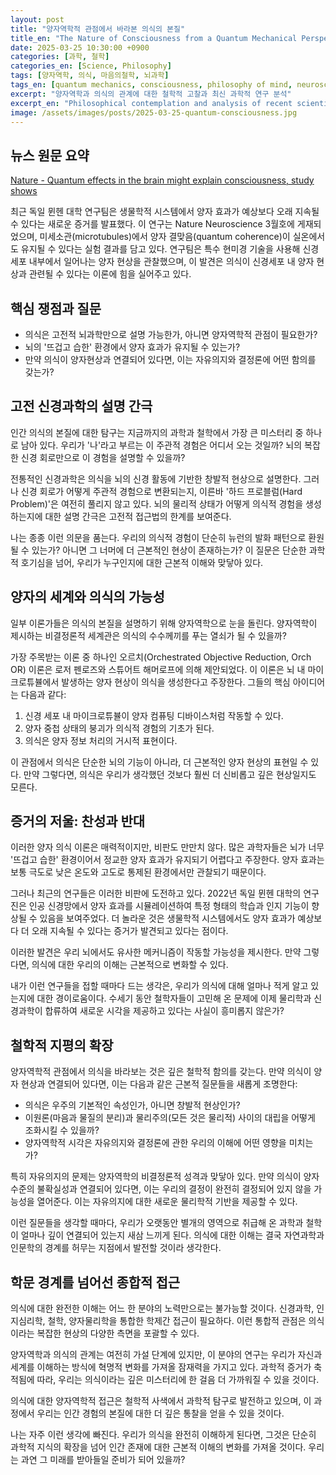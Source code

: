 ```yaml
---
layout: post
title: "양자역학적 관점에서 바라본 의식의 본질"
title_en: "The Nature of Consciousness from a Quantum Mechanical Perspective"
date: 2025-03-25 10:30:00 +0900
categories: [과학, 철학]
categories_en: [Science, Philosophy]
tags: [양자역학, 의식, 마음의철학, 뇌과학]
tags_en: [quantum mechanics, consciousness, philosophy of mind, neuroscience]
excerpt: "양자역학과 의식의 관계에 대한 철학적 고찰과 최신 과학적 연구 분석"
excerpt_en: "Philosophical contemplation and analysis of recent scientific research on the relationship between quantum mechanics and consciousness"
image: /assets/images/posts/2025-03-25-quantum-consciousness.jpg
---
```


<div class="post-content-ko">
  
## 뉴스 원문 요약
[Nature - Quantum effects in the brain might explain consciousness, study shows](https://www.nature.com/articles/d41586-025-00321-7)

최근 독일 뮌헨 대학 연구팀은 생물학적 시스템에서 양자 효과가 예상보다 오래 지속될 수 있다는 새로운 증거를 발표했다. 이 연구는 Nature Neuroscience 3월호에 게재되었으며, 미세소관(microtubules)에서 양자 결맞음(quantum coherence)이 실온에서도 유지될 수 있다는 실험 결과를 담고 있다. 연구팀은 특수 현미경 기술을 사용해 신경세포 내부에서 일어나는 양자 현상을 관찰했으며, 이 발견은 의식이 신경세포 내 양자 현상과 관련될 수 있다는 이론에 힘을 실어주고 있다.

## 핵심 쟁점과 질문
- 의식은 고전적 뇌과학만으로 설명 가능한가, 아니면 양자역학적 관점이 필요한가?
- 뇌의 '뜨겁고 습한' 환경에서 양자 효과가 유지될 수 있는가?
- 만약 의식이 양자현상과 연결되어 있다면, 이는 자유의지와 결정론에 어떤 함의를 갖는가?

## 고전 신경과학의 설명 간극
  
인간 의식의 본질에 대한 탐구는 지금까지의 과학과 철학에서 가장 큰 미스터리 중 하나로 남아 있다. 우리가 '나'라고 부르는 이 주관적 경험은 어디서 오는 것일까? 뇌의 복잡한 신경 회로만으로 이 경험을 설명할 수 있을까?

전통적인 신경과학은 의식을 뇌의 신경 활동에 기반한 창발적 현상으로 설명한다. 그러나 신경 회로가 어떻게 주관적 경험으로 변환되는지, 이른바 '하드 프로블럼(Hard Problem)'은 여전히 풀리지 않고 있다. 뇌의 물리적 상태가 어떻게 의식적 경험을 생성하는지에 대한 설명 간극은 고전적 접근법의 한계를 보여준다.

나는 종종 이런 의문을 품는다. 우리의 의식적 경험이 단순히 뉴런의 발화 패턴으로 환원될 수 있는가? 아니면 그 너머에 더 근본적인 현상이 존재하는가? 이 질문은 단순한 과학적 호기심을 넘어, 우리가 누구인지에 대한 근본적 이해와 맞닿아 있다.

## 양자의 세계와 의식의 가능성
  
일부 이론가들은 의식의 본질을 설명하기 위해 양자역학으로 눈을 돌린다. 양자역학이 제시하는 비결정론적 세계관은 의식의 수수께끼를 푸는 열쇠가 될 수 있을까?

가장 주목받는 이론 중 하나인 오르치(Orchestrated Objective Reduction, Orch OR) 이론은 로저 펜로즈와 스튜어트 해머로프에 의해 제안되었다. 이 이론은 뇌 내 마이크로튜뷸에서 발생하는 양자 현상이 의식을 생성한다고 주장한다. 그들의 핵심 아이디어는 다음과 같다:

1. 신경 세포 내 마이크로튜뷸이 양자 컴퓨팅 디바이스처럼 작동할 수 있다.
2. 양자 중첩 상태의 붕괴가 의식적 경험의 기초가 된다.
3. 의식은 양자 정보 처리의 거시적 표현이다.

이 관점에서 의식은 단순한 뇌의 기능이 아니라, 더 근본적인 양자 현상의 표현일 수 있다. 만약 그렇다면, 의식은 우리가 생각했던 것보다 훨씬 더 신비롭고 깊은 현상일지도 모른다.

## 증거의 저울: 찬성과 반대
  
이러한 양자 의식 이론은 매력적이지만, 비판도 만만치 않다. 많은 과학자들은 뇌가 너무 '뜨겁고 습한' 환경이어서 정교한 양자 효과가 유지되기 어렵다고 주장한다. 양자 효과는 보통 극도로 낮은 온도와 고도로 통제된 환경에서만 관찰되기 때문이다.

그러나 최근의 연구들은 이러한 비판에 도전하고 있다. 2022년 독일 뮌헨 대학의 연구진은 인공 신경망에서 양자 효과를 시뮬레이션하여 특정 형태의 학습과 인지 기능이 향상될 수 있음을 보여주었다. 더 놀라운 것은 생물학적 시스템에서도 양자 효과가 예상보다 더 오래 지속될 수 있다는 증거가 발견되고 있다는 점이다.

이러한 발견은 우리 뇌에서도 유사한 메커니즘이 작동할 가능성을 제시한다. 만약 그렇다면, 의식에 대한 우리의 이해는 근본적으로 변화할 수 있다.

내가 이런 연구들을 접할 때마다 드는 생각은, 우리가 의식에 대해 얼마나 적게 알고 있는지에 대한 경이로움이다. 수세기 동안 철학자들이 고민해 온 문제에 이제 물리학과 신경과학이 합류하여 새로운 시각을 제공하고 있다는 사실이 흥미롭지 않은가?

## 철학적 지평의 확장
  
양자역학적 관점에서 의식을 바라보는 것은 깊은 철학적 함의를 갖는다. 만약 의식이 양자 현상과 연결되어 있다면, 이는 다음과 같은 근본적 질문들을 새롭게 조명한다:

- 의식은 우주의 기본적인 속성인가, 아니면 창발적 현상인가?
- 이원론(마음과 물질의 분리)과 물리주의(모든 것은 물리적) 사이의 대립을 어떻게 조화시킬 수 있을까?
- 양자역학적 시각은 자유의지와 결정론에 관한 우리의 이해에 어떤 영향을 미치는가?

특히 자유의지의 문제는 양자역학의 비결정론적 성격과 맞닿아 있다. 만약 의식이 양자 수준의 불확실성과 연결되어 있다면, 이는 우리의 결정이 완전히 결정되어 있지 않을 가능성을 열어준다. 이는 자유의지에 대한 새로운 물리학적 기반을 제공할 수 있다.

이런 질문들을 생각할 때마다, 우리가 오랫동안 별개의 영역으로 취급해 온 과학과 철학이 얼마나 깊이 연결되어 있는지 새삼 느끼게 된다. 의식에 대한 이해는 결국 자연과학과 인문학의 경계를 허무는 지점에서 발전할 것이라 생각한다.

## 학문 경계를 넘어선 종합적 접근
  
의식에 대한 완전한 이해는 어느 한 분야의 노력만으로는 불가능할 것이다. 신경과학, 인지심리학, 철학, 양자물리학을 통합한 학제간 접근이 필요하다. 이런 통합적 관점은 의식이라는 복잡한 현상의 다양한 측면을 포괄할 수 있다.

양자역학과 의식의 관계는 여전히 가설 단계에 있지만, 이 분야의 연구는 우리가 자신과 세계를 이해하는 방식에 혁명적 변화를 가져올 잠재력을 가지고 있다. 과학적 증거가 축적됨에 따라, 우리는 의식이라는 깊은 미스터리에 한 걸음 더 가까워질 수 있을 것이다.

의식에 대한 양자역학적 접근은 철학적 사색에서 과학적 탐구로 발전하고 있으며, 이 과정에서 우리는 인간 경험의 본질에 대한 더 깊은 통찰을 얻을 수 있을 것이다.

나는 자주 이런 생각에 빠진다. 우리가 의식을 완전히 이해하게 된다면, 그것은 단순히 과학적 지식의 확장을 넘어 인간 존재에 대한 근본적 이해의 변화를 가져올 것이다. 우리는 과연 그 미래를 받아들일 준비가 되어 있을까?
</div>

<div class="post-content-en" style="display: none;">
  
## Original News Summary
[Nature - Quantum effects in the brain might explain consciousness, study shows](https://www.nature.com/articles/d41586-025-00321-7)

Recently, researchers at the University of Munich in Germany published new evidence suggesting that quantum effects can persist in biological systems longer than previously thought. This study, published in the March issue of Nature Neuroscience, presents experimental results showing that quantum coherence in microtubules can be maintained even at room temperature. The research team used specialized microscopy techniques to observe quantum phenomena within neurons, lending support to theories that consciousness may be related to quantum phenomena within nerve cells.

## Key Issues and Questions
- Can consciousness be explained solely by classical neuroscience, or is a quantum mechanical perspective necessary?
- Can quantum effects be maintained in the 'warm and wet' environment of the brain?
- If consciousness is connected to quantum phenomena, what implications does this have for free will and determinism?

## The Explanatory Gap in Classical Neuroscience
  
The exploration of human consciousness remains one of the greatest mysteries in science and philosophy. Where does this subjective experience we call 'self' come from? Can the complex neural circuits of the brain fully explain this experience?

Traditional neuroscience explains consciousness as an emergent phenomenon based on neural activity in the brain. However, the "Hard Problem" of how neural circuits transform into subjective experience remains unsolved. The explanatory gap between the physical states of the brain and the generation of conscious experience reveals the limitations of classical approaches.

I often find myself wondering: Can our conscious experience be reduced simply to patterns of neuronal firing? Or is there something more fundamental beyond that? This question extends beyond mere scientific curiosity, touching on our fundamental understanding of who we are.

## Quantum Realms and the Possibility of Consciousness
  
Some theorists turn to quantum mechanics to explain the nature of consciousness. Could the non-deterministic worldview offered by quantum mechanics be the key to unlocking the mystery of consciousness?

One of the most prominent theories, the Orchestrated Objective Reduction (Orch OR) theory proposed by Roger Penrose and Stuart Hameroff, suggests that quantum phenomena occurring in microtubules within the brain generate consciousness. Their key ideas include:

1. Microtubules within neurons can function as quantum computing devices.
2. The collapse of quantum superposition states forms the basis of conscious experience.
3. Consciousness is a macroscopic representation of quantum information processing.

From this perspective, consciousness may not simply be a function of the brain but an expression of more fundamental quantum phenomena. If so, consciousness might be a far more mysterious and profound phenomenon than we have thought.

## The Balance of Evidence: Pro and Con
  
While these quantum consciousness theories are intriguing, criticism is substantial. Many scientists argue that the brain is too "warm and wet" an environment for sophisticated quantum effects to be maintained, as quantum effects are typically observed only at extremely low temperatures and in highly controlled environments.

However, recent studies are challenging these criticisms. In 2022, researchers at the University of Munich, Germany, demonstrated that simulating quantum effects in artificial neural networks could enhance certain forms of learning and cognitive functions. More surprisingly, evidence is emerging that quantum effects in biological systems may last longer than expected.

These discoveries suggest the possibility of similar mechanisms operating in our brains. If so, our understanding of consciousness could fundamentally change.

Whenever I encounter these studies, I'm struck by the wonder of how little we actually know about consciousness. Isn't it fascinating that philosophers have contemplated this problem for centuries, and now physics and neuroscience are joining forces to provide new perspectives?

## Expanding Philosophical Horizons
  
Viewing consciousness from a quantum mechanical perspective has profound philosophical implications. If consciousness is connected to quantum phenomena, it sheds new light on fundamental questions such as:

- Is consciousness a fundamental property of the universe or an emergent phenomenon?
- How can we reconcile the opposition between dualism (separation of mind and matter) and physicalism (everything is physical)?
- How does a quantum mechanical view affect our understanding of free will and determinism?

The issue of free will, in particular, intersects with the non-deterministic nature of quantum mechanics. If consciousness is linked to quantum-level uncertainty, it opens the possibility that our decisions are not completely determined, potentially providing a new physical basis for free will.

Whenever I contemplate these questions, I'm reminded of how deeply connected science and philosophy are, despite having been treated as separate domains for so long. I believe that understanding consciousness will ultimately advance at the intersection where natural sciences and humanities merge.

## An Integrated Approach Beyond Disciplinary Boundaries
  
A complete understanding of consciousness may not be possible through the efforts of any single field. An interdisciplinary approach integrating neuroscience, cognitive psychology, philosophy, and quantum physics is necessary. This integrated perspective can encompass various aspects of the complex phenomenon of consciousness.

While the relationship between quantum mechanics and consciousness is still at the hypothesis stage, research in this field has the potential to revolutionize how we understand ourselves and the world. As scientific evidence accumulates, we may come one step closer to the deep mystery of consciousness.

The quantum mechanical approach to consciousness is evolving from philosophical contemplation to scientific inquiry, and in this process, we can gain deeper insights into the nature of human experience.

I often find myself pondering: If we were to fully understand consciousness, it would bring about not just an expansion of scientific knowledge but a fundamental shift in our understanding of human existence. Are we prepared to embrace that future?
</div>

<script>
document.addEventListener('DOMContentLoaded', function() {
  // 언어 변경 감지 함수
  function updateLanguage() {
    const lang = document.documentElement.getAttribute('lang') || 'ko';
    const koContent = document.querySelector('.post-content-ko');
    const enContent = document.querySelector('.post-content-en');
    
    // 콘텐츠 표시/숨김 전환
    if (lang === 'ko') {
      if(koContent) koContent.style.display = 'block';
      if(enContent) enContent.style.display = 'none';
    } else {
      if(koContent) koContent.style.display = 'none';
      if(enContent) enContent.style.display = 'block';
    }
  }
  
  // 초기 설정 및 이벤트 리스너
  updateLanguage();
  document.addEventListener('languageChanged', updateLanguage);
  
  // HTML lang 속성 변경 감지
  const observer = new MutationObserver(function(mutations) {
    mutations.forEach(function(mutation) {
      if (mutation.attributeName === 'lang') {
        updateLanguage();
      }
    });
  });
  
  observer.observe(document.documentElement, { attributes: true });
});
</script> 
